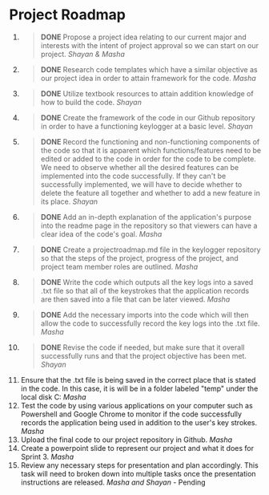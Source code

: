 #                                                     Project Roadmap
1. >**DONE**  Propose a project idea relating to our current major and interests with the intent of project approval so we can start on our project. *Shayan & Masha*
2. >**DONE**  Research code templates which have a similar objective as our project idea in order to attain framework for the code. *Masha*
3. >**DONE**  Utilize textbook resources to attain addition knowledge of how to build the code. *Shayan*
4. >**DONE**  Create the framework of the code in our Github repository in order to have a functioning keylogger at a basic level. *Shayan*
5. >**DONE**  Record the functioning and non-functioning components of the code so that it is apparent which functions/features need to be edited or added to the code in order for the code to be complete. We need to observe whether all the desired features can be implemented into the code successfully. If they can't be successfully implemented, we will have to decide whether to delete the feature all together and whether to add a new feature in its place. *Shayan*
6. >**DONE**  Add an in-depth explanation of the application's purpose into the readme page in the repository so that viewers can have a clear idea of the code's goal. *Masha*
7. >**DONE**  Create a projectroadmap.md file in the keylogger repository so that the steps of the project, progress of the project, and project team member roles are outlined. *Masha*
8. >**DONE** Write the code which outputs all the key logs into a saved .txt file so that all of the keystrokes that the application records are then saved into a file that can be later viewed. *Masha*
9. >**DONE** Add the necessary imports into the code which will then allow the code to successfully record the key logs into the .txt file. *Masha*
10. >**DONE** Revise the code if needed, but make sure that it overall successfully runs and that the project objective has been met. *Shayan*
11. Ensure that the .txt file is being saved in the correct place that is stated in the code. In this case, it is will be in a folder labeled "temp" under the local disk C: *Masha*
12. Test the code by using various applications on your computer such as Powershell and Google Chrome to monitor if the code successfully records the application being used in addition to the user's key strokes. *Masha*
13. Upload the final code to our project repository in Github. *Masha*
14. Create a powerpoint slide to represent our project and what it does for Sprint 3. *Masha*
15. Review any necessary steps for presentation and plan accordingly. This task will need to broken down into multiple tasks once the presentation instructions are released. *Masha and Shayan* - Pending
